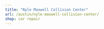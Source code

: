 ```yaml
---
title: "Nyle Maxwell Collision Center"
url: /austin/nyle-maxwell-collision-center/
shop: car repair
---
```

